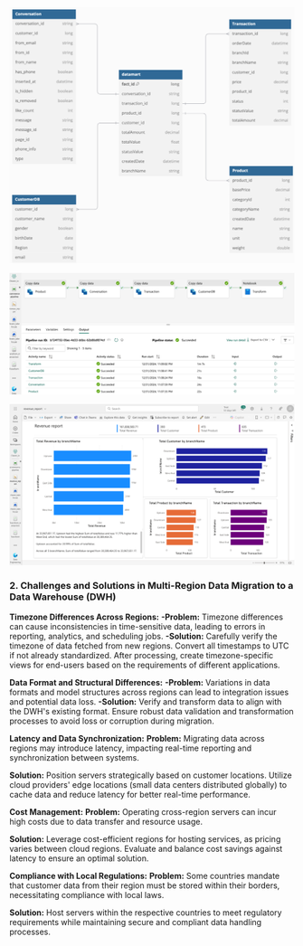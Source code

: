 
![db_diagram](images/db_diagram.png)

![flow](images/flow.png)

![dashboard](images/dashboard.png)


### 2. Challenges and Solutions in Multi-Region Data Migration to a Data Warehouse (DWH)

**Timezone Differences Across Regions:**
    **-Problem:** Timezone differences can cause inconsistencies in time-sensitive data, leading to errors in reporting, analytics, and scheduling jobs.
    **-Solution:** Carefully verify the timezone of data fetched from new regions. Convert all timestamps to UTC if not already standardized. After processing, create timezone-specific views for end-users based on the requirements of different applications.

**Data Format and Structural Differences:**
    **-Problem:** Variations in data formats and model structures across regions can lead to integration issues and potential data loss.
    **-Solution:** Verify and transform data to align with the DWH's existing format. Ensure robust data validation and transformation processes to avoid loss or corruption during migration.

**Latency and Data Synchronization:**
**Problem:** Migrating data across regions may introduce latency, impacting real-time reporting and synchronization between systems.

**Solution:** Position servers strategically based on customer locations. Utilize cloud providers' edge locations (small data centers distributed globally) to cache data and reduce latency for better real-time performance.

**Cost Management:**
**Problem:** Operating cross-region servers can incur high costs due to data transfer and resource usage.

**Solution:** Leverage cost-efficient regions for hosting services, as pricing varies between cloud regions. Evaluate and balance cost savings against latency to ensure an optimal solution.

**Compliance with Local Regulations:**
**Problem:** Some countries mandate that customer data from their region must be stored within their borders, necessitating compliance with local laws.

**Solution:** Host servers within the respective countries to meet regulatory requirements while maintaining secure and compliant data handling processes.